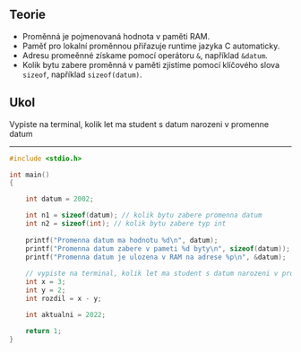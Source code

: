 ## Teorie
  
- Proměnná je pojmenovaná hodnota v paměti RAM.
- Paměť pro lokalní proměnnou přiřazuje runtime jazyka C automaticky.
- Adresu promeěnné získame pomocí operátoru ```&```, například ```&datum```.
- Kolik bytu zabere proměnná v paměti zjistíme pomocí klíčového slova ```sizeof```, například ```sizeof(datum)```.

## Ukol

Vypiste na terminal, kolik let ma student s datum narozeni v promenne datum

---

```c 
#include <stdio.h>

int main() 
{

	int datum = 2002;

	int n1 = sizeof(datum); // kolik bytu zabere promenna datum
	int n2 = sizeof(int); // kolik bytu zabere typ int
	
	printf("Promenna datum ma hodnotu %d\n", datum);
	printf("Promenna datum zabere v pameti %d byty\n", sizeof(datum));
	printf("Promenna datum je ulozena v RAM na adrese %p\n", &datum);
	
	// vypiste na terminal, kolik let ma student s datum narozeni v promenne datum
	int x = 3;
	int y = 2;
	int rozdil = x - y;

	int aktualni = 2022;

	return 1;
}
```
